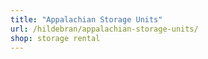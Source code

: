 ```yaml
---
title: "Appalachian Storage Units"
url: /hildebran/appalachian-storage-units/
shop: storage rental
---
```

